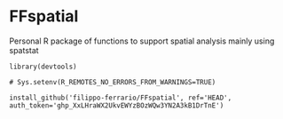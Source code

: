 # FFspatial
 Personal R package of functions to support spatial analysis mainly using spatstat


```
library(devtools)

# Sys.setenv(R_REMOTES_NO_ERRORS_FROM_WARNINGS=TRUE)

install_github('filippo-ferrario/FFspatial', ref='HEAD', auth_token='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')
```
